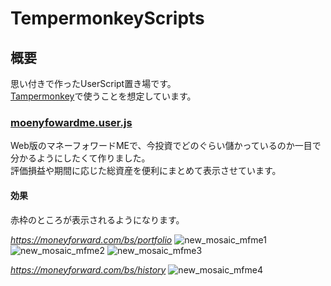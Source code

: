 # TempermonkeyScripts

## 概要
思い付きで作ったUserScript置き場です。  
[Tampermonkey](https://chromewebstore.google.com/detail/tampermonkey/dhdgffkkebhmkfjojejmpbldmpobfkfo?hl=ja)で使うことを想定しています。

### [moenyfowardme.user.js](dist/moneyforwardme.user.js)
Web版のマネーフォワードMEで、今投資でどのぐらい儲かっているのか一目で分かるようにしたくて作りました。  
評価損益や期間に応じた総資産を便利にまとめて表示させています。

#### 効果
赤枠のところが表示されるようになります。  

*https://moneyforward.com/bs/portfolio*
![new_mosaic_mfme1](https://github.com/aozou99/TampermonkeyScripts/assets/21310288/06a94cc1-7e10-4ff1-8a79-832efd0a68e9)
![new_mosaic_mfme2](https://github.com/aozou99/TampermonkeyScripts/assets/21310288/e81518a0-d5fe-4fab-82d3-456af3a7f59b)
![new_mosaic_mfme3](https://github.com/aozou99/TampermonkeyScripts/assets/21310288/7d97f7e2-b767-47ef-aff0-bab8314e1d84)


*https://moneyforward.com/bs/history*
![new_mosaic_mfme4](https://github.com/aozou99/TampermonkeyScripts/assets/21310288/108a0357-e249-40f6-b872-649861f76724)


